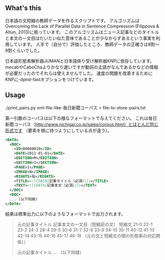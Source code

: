 ## What's this

日本語の文短縮の教師データを作るスクリプトです。
アルゴリズムはOvercoming the Lack of Parallel Data in Sentence Compression (Filippova & Altun, 2013)に拠っています。
このアルゴリズムはニュース記事などのタイトルと本文の一文目はだいたい似た意味であることが少なからずあるという事実を利用しています。
人手で（自分で）評価したところ、教師データの正確さは8割～9割くらいでした。

日本語形態素解析器JUMANと日本語係り受け解析器KNPに依存しています。
mecabやCaboChaよりかなり遅いですが動詞の主語がなんであるかなどの情報が必要だったのでそれらは使えませんでした。
速度の問題を改善するためにKNPに-dpnd-fastオプションをつけています。

## Usage

./print_pairs.py xml-file-like-毎日新聞コーパス > file-to-store-pairs.txt

第一引数のコーパスは以下の様なフォーマットで与えてください。
これは毎日新聞コーパス（http://www.nichigai.co.jp/sales/corpus.html）とほとんど同じ形式です
（<DATA>要素を根に持つようにしている点が違う）。

```xml
<DATA>
  <DOC>
    <ID>00000010</ID>
    <DATE>2011-01-01</DATE>
    <EDITION>M</EDITION>
    <SECTION>1</SECTION>
    <PAGE>1</PAGE>
    <IMAGE>N</IMAGE>
    <RIGHTS>有</RIGHTS>
    <TITLE><![CDATA[記事タイトル（必須）]]></TITLE>
    <TEXT><![CDATA[記事本文（必須）]]></TEXT>
  </DOC>
  <DOC>
  ... (以下同様)
</DATA>
```

結果は標準出力に以下のようなフォーマットで出力されます。

> 元の記事タイトル 
> 記事本文の一文目（短縮前の文） 
> 短縮文 
> 21-0 22-1 23-2 24-3 28-4 29-5 30-6 31-7 32-8 33-9 34-10 35-11 40-12 41-13 42-14 43-15 44-16 45-17 46-18 （元の文と短縮文の間の形態素の対応関係）） 
>  
> 元の記事タイトル 
> ... （以下同様） 
